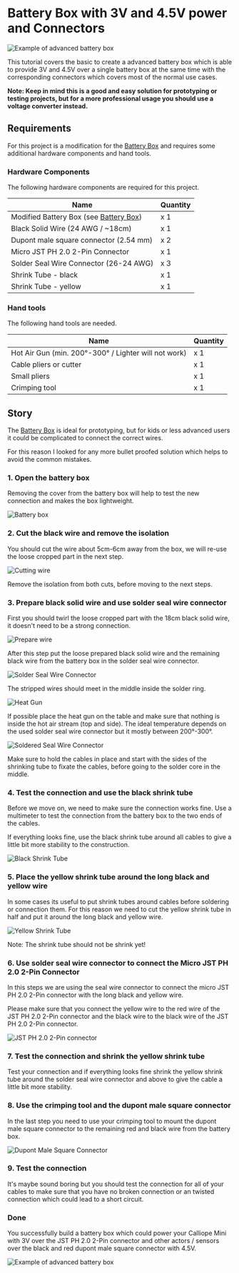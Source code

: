 # Battery Box with 3V and 4.5V power and Connectors

![Example of advanced battery box](images/battery_box_logo.jpg)

This tutorial covers the basic to create a advanced battery box which is able to provide 3V and 4.5V over a single battery box at the same time with the corresponding connectors which covers most of the normal use cases.

**Note: Keep in mind this is a good and easy solution for prototyping or testing projects, but for a more professional usage you should use a voltage converter instead.**

## Requirements

For this project is a modification for the [Battery Box](../battery_box/README.md) and requires some additional hardware components and hand tools.

### Hardware Components

The following hardware components are required for this project.

| Name                                                               | Quantity |
| ------------------------------------------------------------------ | -------- |
| Modified Battery Box (see [Battery Box](../battery_box/README.md)) | x 1      |
| Black Solid Wire (24 AWG / ~18cm)                                  | x 1      |
| Dupont male square connector (2.54 mm)                             | x 2      |
| Micro JST PH 2.0 2-Pin Connector                                   | x 1      |
| Solder Seal Wire Connector (26-24 AWG)                             | x 3      |
| Shrink Tube - black                                                | x 1      |
| Shrink Tube - yellow                                               | x 1      |

### Hand tools

The following hand tools are needed.

| Name                                                 | Quantity |
| ---------------------------------------------------- | -------- |
| Hot Air Gun (min. 200°-300° / Lighter will not work) | x 1      |
| Cable pliers or cutter                               | x 1      |
| Small pliers                                         | x 1      |
| Crimping tool                                        | x 1      |

## Story

The [Battery Box](../battery_box/README.md) is ideal for prototyping, but for kids or less advanced users it could be complicated to connect the correct wires.

For this reason I looked for any more bullet proofed solution which helps to avoid the common mistakes.

### 1. Open the battery box

Removing the cover from the battery box will help to test the new connection and makes the box lightweight.

![Battery box](images/battery_box.jpg)

### 2. Cut the black wire and remove the isolation

You should cut the wire about 5cm-6cm away from the box, we will re-use the loose cropped part in the next step.

![Cutting wire](images/cut_wire.jpg)

Remove the isolation from both cuts, before moving to the next steps.

### 3. Prepare black solid wire and use solder seal wire connector

First you should twirl the loose cropped part with the 18cm black solid wire, it doesn't need to be a strong connection.

![Prepare wire](images/prepare_wire.jpg)

After this step put the loose prepared black solid wire and the remaining black wire from the battery box in the solder seal wire connector.

![Solder Seal Wire Connector](images/solder_seal_wire_connector.jpg)

The stripped wires should meet in the middle inside the solder ring.

![Heat Gun](images/heat_gun.jpg)

If possible place the heat gun on the table and make sure that nothing is inside the hot air stream (top and side).
The ideal temperature depends on the used solder seal wire connector but it mostly between 200°-300°.

![Soldered Seal Wire Connector](images/soldered_seal_wire_connector.jpg)

Make sure to hold the cables in place and start with the sides of the shrinking tube to fixate the cables, before going to the solder core in the middle.

### 4. Test the connection and use the black shrink tube

Before we move on, we need to make sure the connection works fine.
Use a multimeter to test the connection from the battery box to the two ends of the cables.

If everything looks fine, use the black shrink tube around all cables to give a little bit more stability to the construction.

![Black Shrink Tube](images/black_shrink_tube.jpg)

### 5. Place the yellow shrink tube around the long black and yellow wire

In some cases its useful to put shrink tubes around cables before soldering or connection them.
For this reason we need to cut the yellow shrink tube in half and put it around the long black and yellow wire.

![Yellow Shrink Tube](images/yellow_shrink_tube.jpg)

Note: The shrink tube should not be shrink yet!

### 6. Use solder seal wire connector to connect the Micro JST PH 2.0 2-Pin Connector

In this steps we are using the seal wire connector to connect the micro JST PH 2.0 2-Pin connector with the long black and yellow wire.

Please make sure that you connect the yellow wire to the red wire of the JST PH 2.0 2-Pin connector and the black wire to the black wire of the JST PH 2.0 2-Pin connector.

![JST PH 2.0 2-Pin connector](images/jst_ph_2.0_connector.jpg)

### 7. Test the connection and shrink the yellow shrink tube

Test your connection and if everything looks fine shrink the yellow shrink tube around the solder seal wire connector and above to give the cable a little bit more stability.

### 8. Use the crimping tool and the dupont male square connector

In the last step you need to use your crimping tool to mount the dupont male square connector to the remaining red and black wire from the battery box.

![Dupont Male Square Connector](images/dupont_male_square_connector.jpg)

### 9. Test the connection

It's maybe sound boring but you should test the connection for all of your cables to make sure that you have no broken connection or an twisted connection which could lead to a short circuit.

### Done

You successfully build a battery box which could power your Calliope Mini with 3V over the JST PH 2.0 2-Pin connector and other actors / sensors over the black and red dupont male square connector with 4.5V.

![Example of advanced battery box](images/battery_box_logo.jpg)
